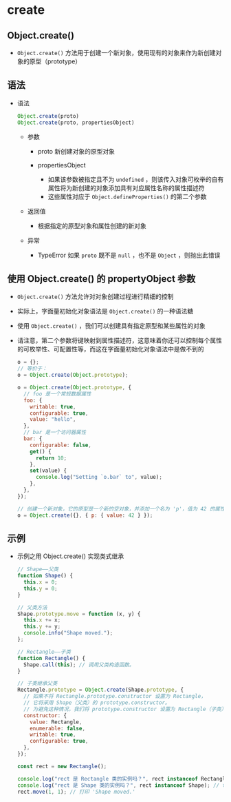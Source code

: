 # create

## Object.create()

+ `Object.create()` 方法用于创建一个新对象，使用现有的对象来作为新创建对象的原型（prototype）

## 语法

+ 语法

  ```js
  Object.create(proto)
  Object.create(proto, propertiesObject)
  ```

  + 参数

    + proto 新创建对象的原型对象
    + propertiesObject

      + 如果该参数被指定且不为 `undefined` ，则该传入对象可枚举的自有属性将为新创建的对象添加具有对应属性名称的属性描述符
      + 这些属性对应于 `Object.defineProperties()` 的第二个参数

  + 返回值

    + 根据指定的原型对象和属性创建的新对象

  + 异常

    + TypeError 如果 `proto` 既不是 `null` ，也不是 `Object` ，则抛出此错误

## 使用 Object.create() 的 propertyObject 参数

+ `Object.create()` 方法允许对对象创建过程进行精细的控制
+ 实际上，字面量初始化对象语法是 `Object.create()` 的一种语法糖
+ 使用 `Object.create()` ，我们可以创建具有指定原型和某些属性的对象
+ 请注意，第二个参数将键映射到属性描述符，这意味着你还可以控制每个属性的可枚举性、可配置性等，而这在字面量初始化对象语法中是做不到的

  ```js
  o = {};
  // 等价于：
  o = Object.create(Object.prototype);

  o = Object.create(Object.prototype, {
    // foo 是一个常规数据属性
    foo: {
      writable: true,
      configurable: true,
      value: "hello",
    },
    // bar 是一个访问器属性
    bar: {
      configurable: false,
      get() {
        return 10;
      },
      set(value) {
        console.log("Setting `o.bar` to", value);
      },
    },
  });

  // 创建一个新对象，它的原型是一个新的空对象，并添加一个名为 'p'，值为 42 的属性。
  o = Object.create({}, { p: { value: 42 } });
  ```

## 示例

+ 示例之用 Object.create() 实现类式继承

  ```js
  // Shape——父类
  function Shape() {
    this.x = 0;
    this.y = 0;
  }

  // 父类方法
  Shape.prototype.move = function (x, y) {
    this.x += x;
    this.y += y;
    console.info("Shape moved.");
  };

  // Rectangle——子类
  function Rectangle() {
    Shape.call(this); // 调用父类构造函数。
  }

  // 子类继承父类
  Rectangle.prototype = Object.create(Shape.prototype, {
    // 如果不将 Rectangle.prototype.constructor 设置为 Rectangle，
    // 它将采用 Shape（父类）的 prototype.constructor。
    // 为避免这种情况，我们将 prototype.constructor 设置为 Rectangle（子类）。
    constructor: {
      value: Rectangle,
      enumerable: false,
      writable: true,
      configurable: true,
    },
  });

  const rect = new Rectangle();

  console.log("rect 是 Rectangle 类的实例吗？", rect instanceof Rectangle); // true
  console.log("rect 是 Shape 类的实例吗？", rect instanceof Shape); // true
  rect.move(1, 1); // 打印 'Shape moved.'
  ```
